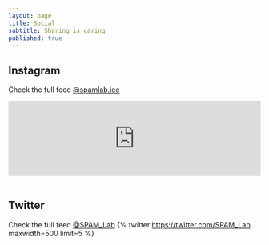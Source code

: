 ```yaml
---
layout: page
title: Social
subtitle: Sharing is caring
published: true
---
```

## Instagram
Check the full feed [@spamlab.iee](https://www.instagram.com/spamlab.iee/)
<!-- SnapWidget -->
<script src="https://snapwidget.com/js/snapwidget.js"></script>
<iframe src="https://snapwidget.com/embed/585474" class="snapwidget-widget" allowtransparency="true" frameborder="0" scrolling="no" style="border:none; overflow:hidden; width:100%; "></iframe>

<br>
<br>

## Twitter
Check the full feed [@SPAM_Lab](https://twitter.com/SPAM_Lab)
{% twitter https://twitter.com/SPAM_Lab maxwidth=500 limit=5 %}